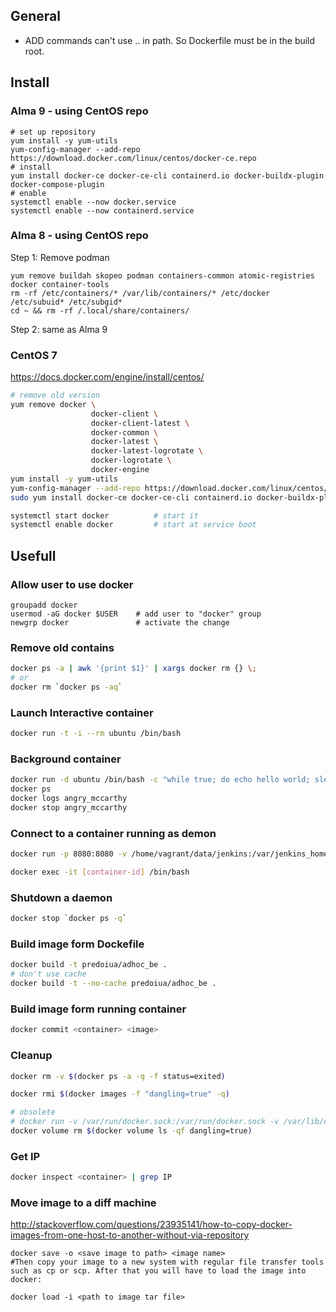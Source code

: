 ## General

- ADD commands can't use .. in path. So Dockerfile must be in the build root.

## Install

### Alma 9 - using CentOS repo
~~~
# set up repository
yum install -y yum-utils
yum-config-manager --add-repo https://download.docker.com/linux/centos/docker-ce.repo
# install
yum install docker-ce docker-ce-cli containerd.io docker-buildx-plugin docker-compose-plugin
# enable
systemctl enable --now docker.service
systemctl enable --now containerd.service
~~~

### Alma 8 - using CentOS repo
Step 1: Remove podman
~~~
yum remove buildah skopeo podman containers-common atomic-registries docker container-tools
rm -rf /etc/containers/* /var/lib/containers/* /etc/docker /etc/subuid* /etc/subgid*
cd ~ && rm -rf /.local/share/containers/
~~~
Step 2: same as Alma 9

### CentOS 7
https://docs.docker.com/engine/install/centos/

~~~ bash
# remove old version
yum remove docker \
                  docker-client \
                  docker-client-latest \
                  docker-common \
                  docker-latest \
                  docker-latest-logrotate \
                  docker-logrotate \
                  docker-engine
yum install -y yum-utils
yum-config-manager --add-repo https://download.docker.com/linux/centos/docker-ce.repo
sudo yum install docker-ce docker-ce-cli containerd.io docker-buildx-plugin docker-compose-plugin

systemctl start docker          # start it
systemctl enable docker         # start at service boot
~~~

## Usefull

### Allow user to use docker
~~~
groupadd docker
usermod -aG docker $USER    # add user to "docker" group
newgrp docker               # activate the change
~~~

### Remove old contains

~~~ bash
docker ps -a | awk '{print $1}' | xargs docker rm {} \;
# or
docker rm `docker ps -aq`
~~~

### Launch Interactive container

~~~ bash
docker run -t -i --rm ubuntu /bin/bash
~~~

### Background container

~~~ bash
docker run -d ubuntu /bin/bash -c "while true; do echo hello world; sleep 1; done"       # launch a container and run some task
docker ps                                                                                # get container id
docker logs angry_mccarthy                                                          # view output
docker stop angry_mccarthy                                                          # stop it
~~~

### Connect to a container running as demon

~~~ bash
docker run -p 8080:8080 -v /home/vagrant/data/jenkins:/var/jenkins_home jenkins 

docker exec -it [container-id] /bin/bash
~~~

### Shutdown a daemon 

~~~ bash
docker stop `docker ps -q`
~~~

### Build image form Dockefile

~~~ bash
docker build -t predoiua/adhoc_be .
# don't use cache
docker build -t --no-cache predoiua/adhoc_be .
~~~

### Build image form running container

~~~ bash
docker commit <container> <image>
~~~~

### Cleanup

~~~ bash
docker rm -v $(docker ps -a -q -f status=exited)

docker rmi $(docker images -f "dangling=true" -q)

# obsolete
# docker run -v /var/run/docker.sock:/var/run/docker.sock -v /var/lib/docker:/var/lib/docker --rm martin/docker-cleanup-volumes
docker volume rm $(docker volume ls -qf dangling=true)
~~~

### Get IP

~~~bash
docker inspect <container> | grep IP
~~~

### Move image to a diff machine

http://stackoverflow.com/questions/23935141/how-to-copy-docker-images-from-one-host-to-another-without-via-repository

~~~
docker save -o <save image to path> <image name>
#Then copy your image to a new system with regular file transfer tools such as cp or scp. After that you will have to load the image into docker:

docker load -i <path to image tar file>
~~~


